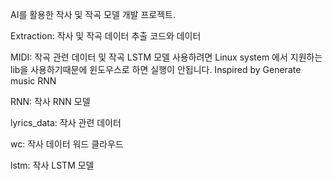 AI를 활용한 작사 및 작곡 모델 개발 프로젝트.



Extraction: 작사 및 작곡 데이터 추출 코드와 데이터  

MIDI: 작곡 관련 데이터 및 작곡 LSTM 모델
사용하려면 Linux system 에서 지원하는 lib을 사용하기때문에 윈도우스로 하면 실행이 안됩니다.
Inspired by Generate music RNN 

RNN: 작사 RNN 모델  

lyrics_data: 작사 관련 데이터  

wc: 작사 데이터 워드 클라우드  

lstm: 작사 LSTM 모델
